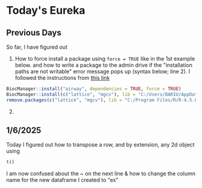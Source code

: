 # Today's Eureka

## Previous Days
So far, I have figured out 
1. How to force install a package using ``` force = TRUE ``` like in the 1st example below. and how to write a package to the admin drive if the "installation paths are not writable" error message pops up (syntax below; line 2). I followed the instructions from [this link](https://stackoverflow.com/a/50364335)
```r
BiocManager::install("airway", dependencies = TRUE, force = TRUE)
BiocManager::install(c("lattice", "mgcv"), lib = "C:/Users/BARIU/AppData/Local/R/win-library/4.5")
remove.packages(c("lattice", "mgcv"), lib = "C:/Program Files/R/R-4.5.0/library")
```
2. 
## 1/6/2025
Today I figured out how to transpose a row, and by extension, any 2d object using 
```r
t()
```
I am now confused about the ~ on the next line & how to change the column name for the new dataframe I created to "ex"
